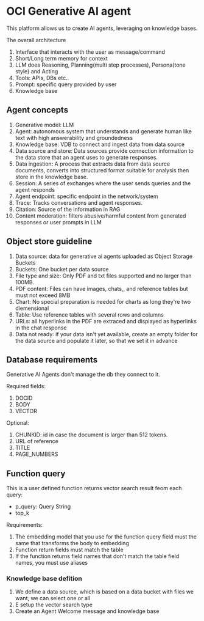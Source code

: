 # OCI Generative AI agent
This platform allows us to create AI agents, leveraging on knowledge bases.

The overall architecture
1. Interface that interacts with the user as message/command
2. Short/Long term memory for context 
3. LLM does Reasoning, Planning(multi step processes), Persona(tone style) and Acting
4. Tools: APIs, DBs etc..
5. Prompt: specific query provided by user
6. Knowledge base

## Agent concepts
1. Generative model: LLM
2. Agent: autonomous system that understands and generate human like text with high answerability and groundedness
3. Knowledge base: VDB to connect and ingest data from data source
4. Data source and store: Data sources provide connection information to the data store that an agent uses to generate responses.
5. Data ingestion: A process that extracts data from data source documents, converts into structured format suitable for analysis then store in the knowledge base.
6. Session: A series of exchanges where the user sends queries and the agent responds
7. Agent endpoint: specific endpoint in the network/system
8. Trace: Tracks conversations and agent responses.
9. Citation: Source of the information in RAG
10. Content moderation: filters abusive/harmful content from generated responses or user prompts in LLM

## Object store guideline
1. Data source: data for generative ai agents uploaded as Object Storage Buckets
2. Buckets: One bucket per data source
3. File type and size: Only PDF and txt files supported and no larger than 100MB.
4. PDF content: Files can have images, chats,, and reference tables but must not exceed 8MB
5. Chart: No special preparation is needed for charts as long they're two diemensional
6. Table: Use reference tables with several rows and columns
7. URLs: all hyperlinks in the PDF are extraced and displayed as hyperlinks in the chat response
8. Data not ready: if your data isn't yet available, create an empty folder for the data source and populate it later, so that we set it in advance

## Database requirements
Generative AI Agents don't manage the db they connect to it.

Required fields:
 1. DOCID
 2. BODY
 3. VECTOR

Optional:
 1. CHUNKID: id in case the document is larger than 512 tokens.
 2. URL of reference
 3. TITLE
 4. PAGE_NUMBERS


## Function query
This is a user defined function returns vector search result feom each query:
- p_query: Query String
- top_k

Requirements:
1. The embedding model that you use for the function query field must the same that transforms the body to embedding
2. Function return fields must match the table
3. If the function returns field names that don't match the table field names, you must use aliases


### Knowledge base defition
1. We define a data source, which is based on a data bucket with files we want, we can select one or all
2. E setup the vector search type
3. Create an Agent Welcome message and knowledge base 
